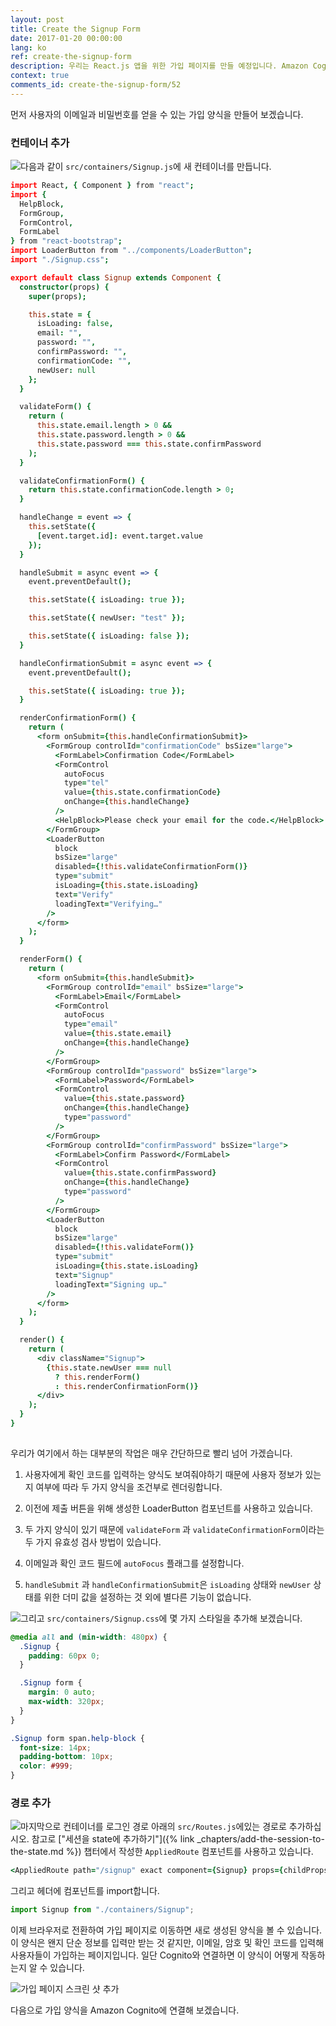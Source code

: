 ```yaml
---
layout: post
title: Create the Signup Form
date: 2017-01-20 00:00:00
lang: ko
ref: create-the-signup-form
description: 우리는 React.js 앱을 위한 가입 페이지를 만들 예정입니다. Amazon Cognito를 사용하여 사용자를 등록하려면 사용자가 이메일로 전송된 인증 코드를 입력할 수있는 양식을 만들어야합니다. 
context: true
comments_id: create-the-signup-form/52
---
```


먼저 사용자의 이메일과 비밀번호를 얻을 수 있는 가입 양식을 만들어 보겠습니다.

### 컨테이너 추가

<img class="code-marker" src="/assets/s.png" />다음과 같이 `src/containers/Signup.js`에 새 컨테이너를 만듭니다.

``` coffee
import React, { Component } from "react";
import {
  HelpBlock,
  FormGroup,
  FormControl,
  FormLabel
} from "react-bootstrap";
import LoaderButton from "../components/LoaderButton";
import "./Signup.css";

export default class Signup extends Component {
  constructor(props) {
    super(props);

    this.state = {
      isLoading: false,
      email: "",
      password: "",
      confirmPassword: "",
      confirmationCode: "",
      newUser: null
    };
  }

  validateForm() {
    return (
      this.state.email.length > 0 &&
      this.state.password.length > 0 &&
      this.state.password === this.state.confirmPassword
    );
  }

  validateConfirmationForm() {
    return this.state.confirmationCode.length > 0;
  }

  handleChange = event => {
    this.setState({
      [event.target.id]: event.target.value
    });
  }

  handleSubmit = async event => {
    event.preventDefault();

    this.setState({ isLoading: true });

    this.setState({ newUser: "test" });

    this.setState({ isLoading: false });
  }

  handleConfirmationSubmit = async event => {
    event.preventDefault();

    this.setState({ isLoading: true });
  }

  renderConfirmationForm() {
    return (
      <form onSubmit={this.handleConfirmationSubmit}>
        <FormGroup controlId="confirmationCode" bsSize="large">
          <FormLabel>Confirmation Code</FormLabel>
          <FormControl
            autoFocus
            type="tel"
            value={this.state.confirmationCode}
            onChange={this.handleChange}
          />
          <HelpBlock>Please check your email for the code.</HelpBlock>
        </FormGroup>
        <LoaderButton
          block
          bsSize="large"
          disabled={!this.validateConfirmationForm()}
          type="submit"
          isLoading={this.state.isLoading}
          text="Verify"
          loadingText="Verifying…"
        />
      </form>
    );
  }

  renderForm() {
    return (
      <form onSubmit={this.handleSubmit}>
        <FormGroup controlId="email" bsSize="large">
          <FormLabel>Email</FormLabel>
          <FormControl
            autoFocus
            type="email"
            value={this.state.email}
            onChange={this.handleChange}
          />
        </FormGroup>
        <FormGroup controlId="password" bsSize="large">
          <FormLabel>Password</FormLabel>
          <FormControl
            value={this.state.password}
            onChange={this.handleChange}
            type="password"
          />
        </FormGroup>
        <FormGroup controlId="confirmPassword" bsSize="large">
          <FormLabel>Confirm Password</FormLabel>
          <FormControl
            value={this.state.confirmPassword}
            onChange={this.handleChange}
            type="password"
          />
        </FormGroup>
        <LoaderButton
          block
          bsSize="large"
          disabled={!this.validateForm()}
          type="submit"
          isLoading={this.state.isLoading}
          text="Signup"
          loadingText="Signing up…"
        />
      </form>
    );
  }

  render() {
    return (
      <div className="Signup">
        {this.state.newUser === null
          ? this.renderForm()
          : this.renderConfirmationForm()}
      </div>
    );
  }
}
 
```

우리가 여기에서 하는 대부분의 작업은 매우 간단하므로 빨리 넘어 가겠습니다.

1. 사용자에게 확인 코드를 입력하는 양식도 보여줘야하기 때문에 사용자 정보가 있는지 여부에 따라 두 가지 양식을 조건부로 렌더링합니다.

2. 이전에 제출 버튼을 위해 생성한 LoaderButton 컴포넌트를 사용하고 있습니다.

3. 두 가지 양식이 있기 때문에 `validateForm` 과 `validateConfirmationForm`이라는 두 가지 유효성 검사 방법이 있습니다.

4. 이메일과 확인 코드 필드에 `autoFocus` 플래그를 설정합니다.

5. `handleSubmit` 과 `handleConfirmationSubmit`은 `isLoading` 상태와 `newUser` 상태를 위한 더미 값을 설정하는 것 외에 별다른 기능이 없습니다.

<img class="code-marker" src="/assets/s.png" />그리고 `src/containers/Signup.css`에 몇 가지 스타일을 추가해 보겠습니다.


``` css
@media all and (min-width: 480px) {
  .Signup {
    padding: 60px 0;
  }

  .Signup form {
    margin: 0 auto;
    max-width: 320px;
  }
}

.Signup form span.help-block {
  font-size: 14px;
  padding-bottom: 10px;
  color: #999;
}
```

### 경로 추가

<img class="code-marker" src="/assets/s.png" />마지막으로 컨테이너를 로그인 경로 아래의 `src/Routes.js`에있는 경로로 추가하십시오. 참고로 ["세션을 state에 추가하기"]({% link _chapters/add-the-session-to-the-state.md %}) 챕터에서 작성한 `AppliedRoute` 컴포넌트를 사용하고 있습니다.

``` coffee
<AppliedRoute path="/signup" exact component={Signup} props={childProps} />
```

그리고 헤더에 컴포넌트를 import합니다.

``` javascript
import Signup from "./containers/Signup";
```

이제 브라우저로 전환하여 가입 페이지로 이동하면 새로 생성된 양식을 볼 수 있습니다. 이 양식은 왠지 단순 정보를 입력만 받는 것 같지만, 이메일, 암호 및 확인 코드를 입력해 사용자들이 가입하는 페이지입니다. 일단 Cognito와 연결하면 이 양식이 어떻게 작동하는지 알 수 있습니다.

![가입 페이지 스크린 샷 추가](/assets/signup-page-added.png)

다음으로 가입 양식을 Amazon Cognito에 연결해 보겠습니다.
